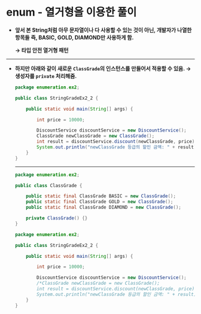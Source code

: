 # enum - 열거형을 이용한 풀이

- **앞서 본 String처럼 아무 문자열이나 다 사용할 수 있는 것이 아닌, 개발자가 나열한 항목들 즉, BASIC, GOLD, DIAMOND만 사용하게 함.**
    
    **→ 타입 안전 열거형 패턴**
    

---

- **하지만 아래와 같이 새로운 `ClassGrade`의 인스턴스를 만들어서 적용할 수 있음.
→ 생성자를 `private` 처리해줌.**
    
    ```java
    package enumeration.ex2;
    
    public class StringGradeEx2_2 {
    
        public static void main(String[] args) {
    
            int price = 10000;
    
            DiscountService discountService = new DiscountService();
            ClassGrade newClassGrade = new ClassGrade();
            int result = discountService.discount(newClassGrade, price);
            System.out.println("newClassGrade 등급의 할인 금액: " + result);
        }
    }
    ```
    
    ---
    
    ```java
    package enumeration.ex2;
    
    public class ClassGrade {
    
        public static final ClassGrade BASIC = new ClassGrade();
        public static final ClassGrade GOLD = new ClassGrade();
        public static final ClassGrade DIAMOND = new ClassGrade();
    
        private ClassGrade() {}
    }
    ```
    
    ```java
    package enumeration.ex2;
    
    public class StringGradeEx2_2 {
    
        public static void main(String[] args) {
    
            int price = 10000;
    
            DiscountService discountService = new DiscountService();
            /*ClassGrade newClassGrade = new ClassGrade();
            int result = discountService.discount(newClassGrade, price);
            System.out.println("newClassGrade 등급의 할인 금액: " + result);*/
        }
    }
    ```
